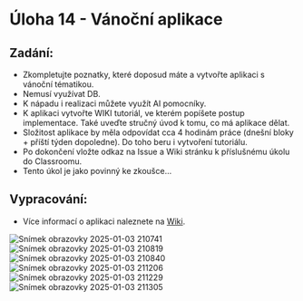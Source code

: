 # Úloha 14 - Vánoční aplikace

## Zadání:
- Zkompletujte poznatky, které doposud máte a vytvořte aplikaci s vánoční tématikou.
- Nemusí využívat DB.
- K nápadu i realizaci můžete využít AI pomocníky.
- K aplikaci vytvořte WIKI tutoriál, ve kterém popíšete postup implementace. Také uveďte stručný úvod k tomu, co má aplikace dělat.
- Složitost aplikace by měla odpovídat cca 4 hodinám práce (dnešní bloky + příští týden dopoledne). Do toho beru i vytvoření tutoriálu.
- Po dokončení vložte odkaz na Issue a Wiki stránku k příslušnému úkolu do Classroomu.
- Tento úkol je jako povinný ke zkoušce...

## Vypracování:

- Více informací o aplikaci naleznete na [Wiki](./wiki/README.md).

![Snímek obrazovky 2025-01-03 210741](https://github.com/user-attachments/assets/386a4b40-d7f3-438d-83a8-a9c86dd1ade0)
![Snímek obrazovky 2025-01-03 210819](https://github.com/user-attachments/assets/6d4e94a2-02dc-4ad0-9dd8-79c77ff2c873)
![Snímek obrazovky 2025-01-03 210840](https://github.com/user-attachments/assets/1f907aec-cb0a-4a6c-83f8-98750a867866)
![Snímek obrazovky 2025-01-03 211206](https://github.com/user-attachments/assets/ac3651e7-3ba6-400b-b912-01b96cc990c7)
![Snímek obrazovky 2025-01-03 211229](https://github.com/user-attachments/assets/5c828103-d298-49e3-bbd1-d9ea90a168ac)
![Snímek obrazovky 2025-01-03 211305](https://github.com/user-attachments/assets/0fd5ef6f-a7fb-40ab-8326-b4bce4c43ae9)
